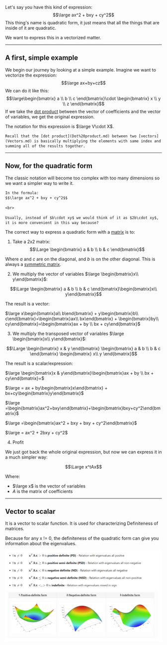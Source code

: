 Let's say you have this kind of expression:
$$\large ax^2 + bxy + cy^2$$
This thing's name is quadratic form, it just means that all the things that are inside of it are quadratic.

We want to express this in a vectorized matter.

---

## A first, simple example

We begin our journey by looking at a simple example.
Imagine we want to vectorize the expression:
$$\large ax+by+cz$$
We can do it like this:
$$\large\begin{bmatrix}
a \\ b \\ c
\end{bmatrix}\cdot
\begin{bmatrix}
x \\ y \\ z
\end{bmatrix}$$
If we take the [dot product](Dot%20product.md) between the vector of coefficients and the vector of variables, we get the original expression.

The notation for this expression is $\large V\cdot X$.


```ad-hint
Recall that the [dot product](Dot%20product.md) between two [vectors](Vectors.md) is basically multiplying the elements with same index and summing all of the results together.
```

---

## Now, for the quadratic form

The classic notation will become too complex with too many dimensions so we want a simpler way to write it.

```ad-info
In the formula:
$$\large ax^2 + bxy + cy^2$$

<br>

Usually, instead of $b\cdot xy$ we would think of it as $2b\cdot xy$, it is more convenient in this way because?
```

The correct way to express a quadratic form with a [matrix](Matrix%20(ML).md) is to:
1. Take a 2x2 matrix:
$$\Large \begin{bmatrix}
a & b \\
b & c
\end{bmatrix}$$

Where $a$ and $c$ are on the diagonal, and $b$ is on the other diagonal.
This is always a [symmetric matrix](Symmetric%20matrix.md).

2. We multiply the vector of variables $\large \begin{bmatrix}x\\ y\end{bmatrix}$:

$$\Large \begin{bmatrix}
a & b \\
b & c
\end{bmatrix}\begin{bmatrix}x\\ y\end{bmatrix}$$

The result is a vector:

$\large x\begin{bmatrix}a\\ b\end{bmatrix} + y\begin{bmatrix}b\\ c\end{bmatrix}=\begin{bmatrix}ax\\ bx\end{bmatrix} + \begin{bmatrix}by\\ cy\end{bmatrix}=\begin{bmatrix}ax + by \\ bx + cy\end{bmatrix}$


3. We multiply the transposed vector of variables $\large \begin{bmatrix}x\\ y\end{bmatrix}$:

$$\Large 
\begin{bmatrix}
x & y
\end{bmatrix}
\begin{bmatrix}
a & b \\
b & c
\end{bmatrix}
\begin{bmatrix} 
x\\ y
\end{bmatrix}$$

The result is a scalar/expression:

$\large \begin{bmatrix}x & y\end{bmatrix}\begin{bmatrix}ax + by \\ bx + cy\end{bmatrix}=$

$\large = ax + by\begin{bmatrix}x\end{bmatrix} + bx+cy\begin{bmatrix}y\end{bmatrix}$

$\large =\begin{bmatrix}ax^2+bxy\end{bmatrix}+\begin{bmatrix}bxy+cy^2\end{bmatrix}$

$\large =\begin{bmatrix}ax^2 + bxy + bxy + cy^2\end{bmatrix}$

$\large = ax^2 + 2bxy + cy^2$


4. Profit

We just got back the whole original expression, but now we can express it in a much simpler way:

$$\Large x^tAx$$

Where:
- $\large x$ is the vector of variables
- $A$ is the matrix of coefficients

---

## Vector to scalar

It is a vector to scalar function.
It is used for characterizing Definiteness of matrices.

Because for any x != 0, the definiteness of the quadratic form can give you information about the eigenvalues.

![](../z_images/Pasted%20image%2020230321143357.png)

